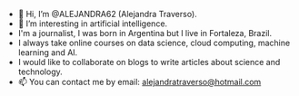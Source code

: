 - 👋 Hi, I’m @ALEJANDRA62 (Alejandra Traverso).
- 👀 I’m interesting in artificial intelligence.
- I'm a journalist, I was born in Argentina but I live in Fortaleza, Brazil.
- I always take online courses on data science, cloud computing, machine learning and AI.
- I would like to collaborate on blogs to write articles about science and technology.
- 📫 You can contact me by email: alejandratraverso@hotmail.com
